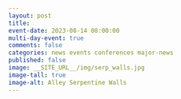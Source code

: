 ```yaml
---
layout: post
title: 
event-date: 2023-08-14 08:00:00
multi-day-event: true
comments: false
categories: news events conferences major-news
published: false
image: __SITE_URL__/img/serp_walls.jpg
image-tall: true
image-alt: Alley Serpentine Walls
---
```



